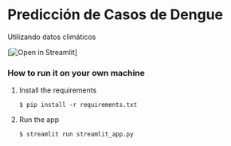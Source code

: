 # Predicción de Casos de Dengue

Utilizando datos climáticos

[![Open in Streamlit](https://dengue-prediction.streamlit.app/)]

### How to run it on your own machine

1. Install the requirements

   ```
   $ pip install -r requirements.txt
   ```

2. Run the app

   ```
   $ streamlit run streamlit_app.py
   ```

